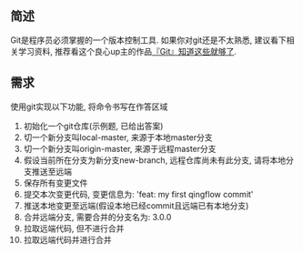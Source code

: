 ## 简述
Git是程序员必须掌握的一个版本控制工具. 如果你对git还是不太熟悉, 建议看下相关学习资料, 推荐看这个良心up主的作品[『Git』知道这些就够了](https://www.bilibili.com/video/BV1BE411g7SV/). 

## 需求
使用git实现以下功能, 将命令书写在作答区域

 1. 初始化一个git仓库(示例题, 已给出答案)
 2. 切一个新分支叫local-master, 来源于本地master分支
 3. 切一个新分支叫origin-master, 来源于远程master分支
 4. 假设当前所在分支为新分支new-branch, 远程仓库尚未有此分支, 请将本地分支推送至远端
 5. 保存所有变更文件
 6. 提交本次变更代码, 变更信息为: 'feat: my first qingflow commit'
 7. 推送本地变更至远端(假设本地已经commit且远端已有本地分支)
 8. 合并远端分支, 需要合并的分支名为: 3.0.0
 9. 拉取远端代码, 但不进行合并
 10. 拉取远端代码并进行合并
